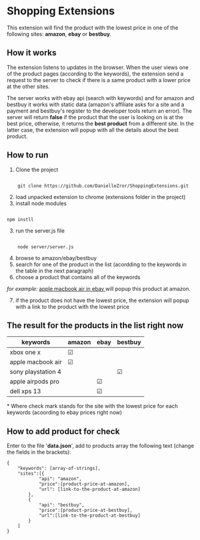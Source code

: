 # Shopping Extensions
This extension will find the product with the lowest price in one of the following sites: **amazon**, **ebay** or **bestbuy**.

## How it works
The extension listens to updates in the browser. When the user views one of the product pages (according to the keywords), the extension send a request to the server to check if there is a same product with a lower price at the other sites.

The server works with ebay api (search with keywords) and for amazon and bestbuy it works with static data (amazon's affiliate asks for a site and a payment and bestbuy's register to the developer tools return an error). The server will return **false** if the product that the user is looking on is at the best price, otherwise, it returns the **best product** from a different site. In the latter case, the extension will popup with all the details about the best product. 

## How to run
1. Clone the project

<code>
    git clone https://github.com/DanielleZror/ShoppingExtensions.git
</code>

2. load unpacked extension to chrome (extensions folder in the project)
3. install node modules

<code>
npm instll
</code>

3. run the server.js file

<code>
    node server/server.js
</code>

4. browse to amazon/ebay/bestbuy
5. search for one of the product in the list (acordding to the keywords in the table in the next paragraph) 
6. choose a product that contains all of the keywords

*for example:* [apple macbook air in ebay ](https://www.ebay.com/itm/Apple-MacBook-Air-13-3-Intel-i5-8GB-128GB-Silver-2017/254594285792?epid=238216545&hash=item3b470080e0:g:dF4AAOSwdNlesFNt "apple macbook air") will popup this product at amazon.

7. if the product does not have the lowest price, the extension will popup with a link to the product with the lowest price

## The result for the products in the list right now

<table>
    <thead>
        <th>keywords</th>
        <th>amazon</th>
        <th>ebay</th>
        <th>bestbuy</th>
    </thead>
    <tbody>
        <tr>
            <td>xbox one x</td>
            <td>&#x2611</td>
            <td></td>
            <td></td>
        </tr>
        <tr>
            <td>apple macbook air</td>
            <td>&#x2611</td>
            <td></td>
            <td></td>
        </tr>
        <tr>
            <td>sony playstation 4</td>
            <td></td>
            <td></td>
            <td>&#x2611</td>
        </tr>
        <tr>
            <td>apple airpods pro</td>
            <td></td>
            <td>&#x2611</td>
            <td></td>
        </tr>
        <tr>
            <td>dell xps 13</td>
            <td></td>
            <td>&#x2611</td>
            <td></td>
        </tr>
    </tbody>
    
</table>


\* Where check mark stands for the site with the lowest price for each keywords (acoording to ebay prices right now)

## How to add product for check
Enter to the file '**data.json**', add to products array the following text (change the fields in the brackets):

```
{
    "keywords": [array-of-strings],
    "sites":[{
            "api": "amazon",
            "price":[product-price-at-amazon],
            "url": [link-to-the-product-at-amazon] 
        },
        {
            "api": "bestbuy",
            "price":[product-price-at-bestbuy],
            "url":[link-to-the-product-at-bestbuy] 
        }
    ]
}
```
